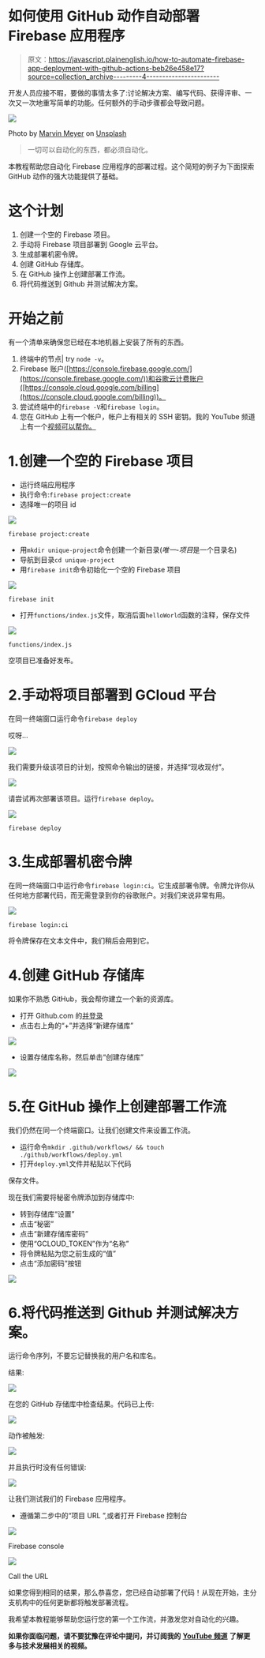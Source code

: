 # 如何使用 GitHub 动作自动部署 Firebase 应用程序

> 原文：<https://javascript.plainenglish.io/how-to-automate-firebase-app-deployment-with-github-actions-beb26e458e17?source=collection_archive---------4----------------------->

开发人员应接不暇，要做的事情太多了:讨论解决方案、编写代码、获得评审、一次又一次地重写简单的功能。任何额外的手动步骤都会导致问题。

![](img/b4f75fa2598d2b71018b43c262d6681e.png)

Photo by [Marvin Meyer](https://unsplash.com/@marvelous?utm_source=unsplash&utm_medium=referral&utm_content=creditCopyText) on [Unsplash](https://unsplash.com/?utm_source=unsplash&utm_medium=referral&utm_content=creditCopyText)

> 一切可以自动化的东西，都必须自动化。

本教程帮助您自动化 Firebase 应用程序的部署过程。这个简短的例子为下面探索 GitHub 动作的强大功能提供了基础。

# 这个计划

1.  创建一个空的 Firebase 项目。
2.  手动将 Firebase 项目部署到 Google 云平台。
3.  生成部署机密令牌。
4.  创建 GitHub 存储库。
5.  在 GitHub 操作上创建部署工作流。
6.  将代码推送到 Github 并测试解决方案。

# 开始之前

有一个清单来确保您已经在本地机器上安装了所有的东西。

1.  终端中的节点| try `node -v`。
2.  Firebase 账户([https://console.firebase.google.com/](https://console.firebase.google.com/))和谷歌云计费账户([https://console.cloud.google.com/billing](https://console.cloud.google.com/billing))。
3.  尝试终端中的`firebase -V`和`firebase login`。
4.  您在 GitHub 上有一个帐户，帐户上有相关的 SSH 密钥。我的 YouTube 频道上有一个[视频可以帮你。](https://youtu.be/yjupZm_ysY0)

# 1.创建一个空的 Firebase 项目

*   运行终端应用程序
*   执行命令:`firebase project:create`
*   选择唯一的项目 id

![](img/30cfbb55058e2f4deac20c86a016beae.png)

`firebase project:create`

*   用`mkdir unique-project`命令创建一个新目录(*唯一-项目*是一个目录名)
*   导航到目录`cd unique-project`
*   用`firebase init`命令初始化一个空的 Firebase 项目

![](img/9c293c26a694a6ef8351e37075ce37ed.png)

`firebase init`

*   打开`functions/index.js`文件，取消后面`helloWorld`函数的注释，保存文件

![](img/33ca44bd1e0669d79f0ccddc1339be90.png)

`functions/index.js`

空项目已准备好发布。

# 2.手动将项目部署到 GCloud 平台

在同一终端窗口运行命令`firebase deploy`

哎呀…

![](img/608aea98cdc74aecebb00dedb31b0ce3.png)

我们需要升级该项目的计划，按照命令输出的链接，并选择“现收现付”。

![](img/641e52945e01888eda6bee7239a43c6b.png)

请尝试再次部署该项目。运行`firebase deploy`。

![](img/284d10330ec30988807794b4f65c4305.png)

`firebase deploy`

# 3.生成部署机密令牌

在同一终端窗口中运行命令`firebase login:ci`。它生成部署令牌。令牌允许你从任何地方部署代码，而无需登录到你的谷歌账户。对我们来说非常有用。

![](img/980b7b4b4e7013f913471acf0eb24b06.png)

`firebase login:ci`

将令牌保存在文本文件中，我们稍后会用到它。

# 4.创建 GitHub 存储库

如果你不熟悉 GitHub，我会帮你建立一个新的资源库。

*   打开 Github.com 的[并登录](http://github.com/)
*   点击右上角的“+”并选择“新建存储库”

![](img/1c745b323cc459b5740268f55df0b624.png)

*   设置存储库名称，然后单击“创建存储库”

![](img/3078e61f79160682246a6a7d94b193d7.png)

# 5.在 GitHub 操作上创建部署工作流

我们仍然在同一个终端窗口。让我们创建文件来设置工作流。

*   运行命令`mkdir .github/workflows/ && touch ./github/workflows/deploy.yml`
*   打开`deploy.yml`文件并粘贴以下代码

保存文件。

现在我们需要将秘密令牌添加到存储库中:

*   转到存储库“设置”
*   点击“秘密”
*   点击“新建存储库密码”
*   使用“GCLOUD_TOKEN”作为“名称”
*   将令牌粘贴为您之前生成的“值”
*   点击“添加密码”按钮

![](img/01283bbdb5ede3473b406a4b1b4b6603.png)

# 6.将代码推送到 Github 并测试解决方案。

运行命令序列，不要忘记替换我的用户名和库名。

结果:

![](img/a4d4b2bb0c957479d08ac6799f8d648f.png)

在您的 GitHub 存储库中检查结果。代码已上传:

![](img/68f87c9575b6f70c126d976f42c768de.png)

动作被触发:

![](img/8dcf82fbe4ef7986ef12088e226f359f.png)

并且执行时没有任何错误:

![](img/d9c7f45733cf3a86df83095f17ab18ed.png)

让我们测试我们的 Firebase 应用程序。

*   遵循第二步中的“项目 URL ”,或者打开 Firebase 控制台

![](img/2ef475e3e0ddb2c80bd9fb55c1e58198.png)

Firebase console

![](img/5f29d1af37a92bac51a8a817339e914d.png)

Call the URL

如果您得到相同的结果，那么恭喜您，您已经自动部署了代码！从现在开始，主分支机构中的任何更新都将触发部署流程。

我希望本教程能够帮助您运行您的第一个工作流，并激发您对自动化的兴趣。

**如果你面临问题，请不要犹豫在评论中提问，并订阅我的** [**YouTube 频道**](https://www.youtube.com/channel/UCbTe2uHWiMWIN2eW9_ViqPQ) **了解更多与技术发展相关的视频。**